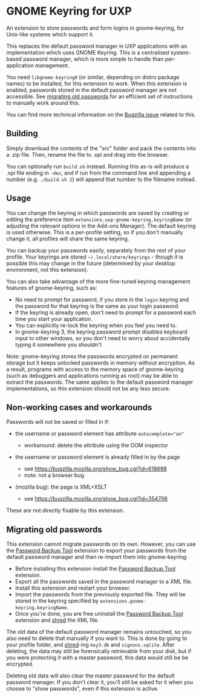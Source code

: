# GNOME Keyring for UXP

An extension to store passwords and form logins in gnome-keyring, for Unix-like systems which support it.

This replaces the default password manager in UXP applications with an implementation which uses GNOME Keyring. This is a centralised system-based password manager, which is more simple to handle than per-application management.

You need `libgnome-keyring0` (or similar, depending on distro package names) to be installed, for this extension to work. When this extension is enabled, passwords stored in the default password manager are not accessible. See [migrating old passwords](#migrating-old-passwords) for an efficient set of instructions to manually work around this.

You can find more technical information on the [Bugzilla issue](https://bugzilla.mozilla.org/show_bug.cgi?id=309807) related to this.

## Building
Simply download the contents of the "src" folder  and pack the contents into a .zip file. Then, rename the file to .xpi and drag into the browser.

You can optionally run `build.sh` instead. Running this as-is will produce a .xpi file ending in `-dev`, and if run from the command line and appending a number (e.g. `./build.sh 2`) will append that number to the filename instead.

## Usage

You can change the keyring in which passwords are saved by creating or editing the preference item `extensions.uxp-gnome-keyring.keyringName` (or adjusting the relevant options in the Add-ons Manager). The default keyring is used otherwise. This is a per-profile setting, so if you don't manually change it, all profiles will share the same keyring.

You can backup your passwords easily, separately from the rest of your profile. Your keyrings are stored `~/.local/share/keyrings` - though it is possible this may change in the future (determined by your desktop environment, not this extension).

You can also take advantage of the more fine-tuned keyring management features of gnome-keyring, such as:

* No need to prompt for password, if you store in the `login` keyring and the password for that keyring is the same as your login password.
* If the keyring is already open, don't need to prompt for a password each time you start your application.
* You can explicitly re-lock the keyring when you feel you need to.
* In gnome-keyring 3, the keyring password prompt disables keyboard input to other windows, so you don't need to worry about accidentally typing it somewhere you shouldn't

Note: gnome-keyring stores the passwords encrypted on permanent storage but it keeps unlocked passwords in memory without encryption. As a result, programs with access to the memory space of gnome-keyring (such as debuggers and applications running as root) may be able to extract the passwords. The same applies to the default password manager implementations, so this extension should not be any less secure.

## Non-working cases and workarounds

Passwords will not be saved or filled in if:

* the username or password element has attribute `autocomplete="on"`

  * workaround: delete the attribute using the DOM inspector

* the username or password element is already filled in by the page

  * see https://bugzilla.mozilla.org/show_bug.cgi?id=618698
  * note: not a browser bug

* (mozilla bug): the page is XML+XSLT

  * see https://bugzilla.mozilla.org/show_bug.cgi?id=354706

These are not directly fixable by this extension.

## Migrating old passwords

This extension cannot migrate passwords on its own.  However, you can use the [Password Backup Tool](https://addons.palemoon.org/addon/password-backup-tool/) extension to export your passwords from the default password manager and then re-import them into gnome-keyring:

* Before installing this extension install the [Password Backup Tool](https://addons.palemoon.org/addon/password-backup-tool/) extension.
* Export all the passwords saved in the password manager to a XML file.
* Install this extension and restart your browser.
* Import the passwords from the previously exported file.  They will be stored in the keyring specified by `extensions.gnome-keyring.keyringName`.
* Once you're done, you are free uninstall the [Password Backup Tool](https://addons.palemoon.org/addon/password-backup-tool/) extension and [shred](https://www.gnu.org/software/coreutils/manual/html_node/shred-invocation.html) the XML file.

The old data of the default password manager remains untouched, so you also need to delete that manually if you want to. This is done by going to your profile folder, and [shred](https://www.gnu.org/software/coreutils/manual/html_node/shred-invocation.html)-ing `key3.db` and `signons.sqlite`. After deleting, the data may still be forensically retrievable from your disk, but if you were protecting it with a master password, this data would still be be encrypted.

Deleting old data will also clear the master password for the default password manager. If you don't clear it, you'll still be asked for it when you choose to "show passwords", even if this extension is active.